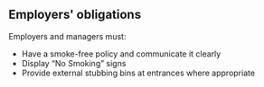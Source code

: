 ##  Employers' obligations

Employers and managers must:

  * Have a smoke-free policy and communicate it clearly 
  * Display “No Smoking” signs 
  * Provide external stubbing bins at entrances where appropriate 
